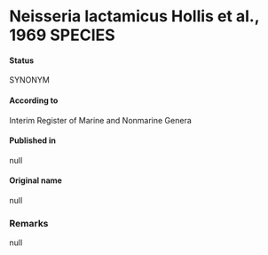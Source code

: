 Neisseria lactamicus Hollis et al., 1969 SPECIES
=======

#### Status
SYNONYM

#### According to
Interim Register of Marine and Nonmarine Genera

#### Published in
null

#### Original name
null

### Remarks
null